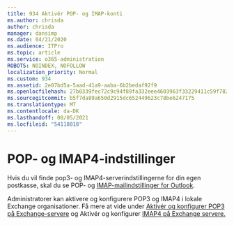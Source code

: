```yaml
---
title: 934 Aktivér POP- og IMAP-konti
ms.author: chrisda
author: chrisda
manager: dansimp
ms.date: 04/21/2020
ms.audience: ITPro
ms.topic: article
ms.service: o365-administration
ROBOTS: NOINDEX, NOFOLLOW
localization_priority: Normal
ms.custom: 934
ms.assetid: 2e07bd5a-5aad-41a9-aaba-6b2bedaf92f9
ms.openlocfilehash: 27b0339fec72c9c94f89fa332eee4603963f33229411c59f78282b24e0c7f586
ms.sourcegitcommit: b5f7da89a650d2915dc652449623c78be6247175
ms.translationtype: MT
ms.contentlocale: da-DK
ms.lasthandoff: 08/05/2021
ms.locfileid: "54118018"
---
```

# <a name="pop-and-imap4-settings"></a>POP- og IMAP4-indstillinger

Hvis du vil finde pop3- og IMAP4-serverindstillingerne for din egen postkasse, skal du se POP- og [IMAP-mailindstillinger for Outlook](https://support.office.com/article/8361e398-8af4-4e97-b147-6c6c4ac95353.aspx).

Administratorer kan aktivere og konfigurere POP3 og IMAP4 i lokale Exchange organisationer. Få mere at vide under [Aktivér og konfigurer POP3 på Exchange-servere](https://technet.microsoft.com/library/bb124934.aspx) og Aktivér og konfigurer [IMAP4 på Exchange servere.](https://technet.microsoft.com/library/bb124489.aspx)
